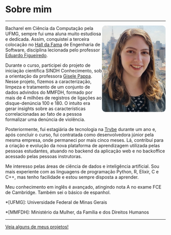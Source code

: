 # Sobre mim

---

<img src="imagens/foto.png" width="200" height="auto" align="right">

Bacharel em Ciência da Computação pela UFMG, sempre fui uma aluna muito estudiosa e dedicada. Assim, conquistei a terceira colocação no [Hall da Fama](https://homepages.dcc.ufmg.br/~figueiredo/disciplinas/dcc603_2020.htm) de Engenharia de Software, disciplina lecionada pelo professor [Eduardo Figueiredo](http://lattes.cnpq.br/1265706528850746).

Durante o curso, participei do projeto de iniciação científica SINDH Conhecimento, sob a orientação da professora [Gisele Pappa](http://lattes.cnpq.br/5936682335701497). Nesse projeto, fizemos a caracterização, limpeza e tratamento de um conjunto de dados advindos do MMFDH, formado por mais de 4 milhões de registros de ligações ao disque-denúncia 100 e 180. O intuito era gerar insights sobre as características correlacionadas ao fato de a pessoa formalizar uma denúncia de violência.

Posteriormente, fui estagiária de tecnologia na [Trybe](https://www.linkedin.com/school/betrybe/) durante um ano e, após concluir o curso, fui contratada como desenvolvedora júnior pela mesma empresa, onde permaneci por mais cinco meses. Lá, contribuí para a criação e evolução da nova plataforma de aprendizagem utilizada pelas pessoas estudantes, atuando no backend da aplicação web e no backoffice acessado pelas pessoas instrutoras.

Me interesso pelas áreas de ciência de dados e inteligência artificial. Sou mais experiente com as linguagens de programação Python, R, Elixir, C e C++, mas tenho facilidade e estou sempre disposta a aprender.

Meu conhecimento em inglês é avançado, atingindo nota A no exame FCE de Cambridge. Também sei o básico de espanhol.

*[UFMG]: Universidade Federal de Minas Gerais

*[MMFDH]: Ministério da Mulher, da Família e dos Direitos Humanos

---

[Veja alguns de meus projetos!](projetos.md)